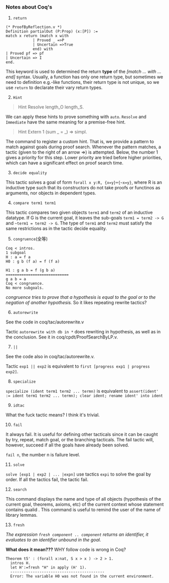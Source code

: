 ### Notes about Coq's

1. `return` 
```
(* ProofByReflection.v *)
Definition partialOut (P:Prop) (x:[P]) :=
match x return (match x with
            | Proved _ =>P
            | Uncertain =>True
            end) with
| Proved pf => pf
| Uncertain => I
end.
```
This keyword is used to determined the return **type** of the *[match ... with ... end]* syntax. Usually, a function has only one return type, but sometimes we need to definition e.g.-like functions, their return type is not unique, so we use `return` to declarate their vary return types.

2. `Hint`

> Hint Resolve length_O length_S.

We can apply these hints to prove something with `auto`. `Resolve` and `Immediate` have the same meaning for a premise-free hint.

> Hint Extern 1 (sum _ = _) => simpl.

The command to register a custom hint. That is, we provide a pattern to match against goals during proof search. Whenever the pattern matches, a tactic (given to the right of an arrow =>) is attempted. Below, the number 1 gives a priority for this step. Lower priority are tried before higher priorities, which can have a significant effect on proof search time.

3. `decide equality`

This tactic solves a goal of form `forall x y:R, {x=y}+{~x=y}`, where R is an inductive type such that its constructors do not take proofs or functinos as arguments, nor objects in dependent types.

4. `compare term1 term1`

This tactic compares two given objects `term1` and `term2` of an inductive datatype. If G is the current goal, it leaves the sub-goals `term1 = term2 -> G` and `~term1 = term2 -> G`. The type of `term1` and `term2` must satisfy the same restrictions as in the tactic decide equality.

5. `congruence`(全等)

```
Coq < intros.
1 subgoal
H : a = f a
H0 : g b (f a) = f (f a)

H1 : g a b = f (g b a)
============================
g a b = a
Coq < congruence.
No more subgoals.
```
*congruence tries to prove that a hypothesis is equal to the goal or to the negation of another hypothesis.* So it likes repeating rewrite tactics?

6. `autorewrite`

See the code in coq/tac/autorewrite.v

Tactic `autorewrite with db in *` does rewriting in hypothesis, as well as in the conclusion. See it in coq/cpdt/ProofSearchByLP.v.

7. `||` 

See the code also in coq/tac/autorewrite.v. 

Tactic `exp1 || exp2` is equivalent to `first [progress exp1 | progress exp2]`.

8. `specialize`

`specialize (ident term1 term2 ... termn)` is equivalent to `assert(ident' := ident term1 term2 ... termn); clear ident; rename ident' into ident`

9. `idtac` 

What the fuck tactic means? I think it's trivial.

10. `fail`

It always fail. It is useful for defining other tacticals since it can be caught by try, repeat, match goal, or the branching tacticals. The fail tactic will, however, succeed if all the goals have already been solved.

`fail n`, the number n is failure level.

11. `solve`

`solve [exp1 | exp2 | ... |expn]` use tactics `expi` to solve the goal by order. If all the tactics fail, the tactic fail.

12. `search`

This command displays the name and type of all objects (hypothesis of the current goal, theorems, axioms, etc) of the current context  whose statement contains qualid . This command is useful to remind
the user of the name of library lemmas.

13. `fresh`

*The expression `fresh component .. component` returns an identifier, it evaluates to an identifier unbound in the goal.*

**What does it mean???**  WHY follow code is wrong in Coq?

```
Theorem t5' : (forall x:nat, S x > x ) -> 2 > 1.
  intros H.
  let H':=fresh "H" in apply (H' 1).
  ------------------------------------------
  Error: The variable H0 was not found in the current environment.
```

